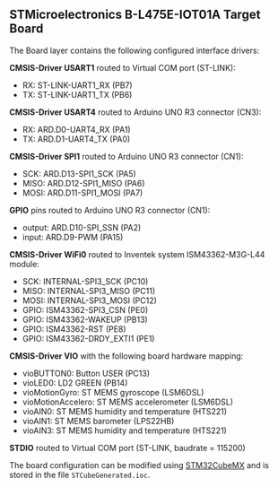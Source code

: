 STMicroelectronics B-L475E-IOT01A Target Board
----------------------------------------------
The Board layer contains the following configured interface drivers:

**CMSIS-Driver USART1** routed to Virtual COM port (ST-LINK):
 - RX: ST-LINK-UART1_RX (PB7)
 - TX: ST-LINK-UART1_TX (PB6)

**CMSIS-Driver USART4** routed to Arduino UNO R3 connector (CN3):
 - RX: ARD.D0-UART4_RX (PA1)
 - TX: ARD.D1-UART4_TX (PA0)

**CMSIS-Driver SPI1** routed to Arduino UNO R3 connector (CN1):
 - SCK:  ARD.D13-SPI1_SCK (PA5)
 - MISO: ARD.D12-SPI1_MISO (PA6)
 - MOSI: ARD.D11-SPI1_MOSI (PA7)

**GPIO** pins routed to Arduino UNO R3 connector (CN1):
 - output: ARD.D10-SPI_SSN (PA2)
 - input:  ARD.D9-PWM (PA15)

**CMSIS-Driver WiFi0** routed to Inventek system ISM43362-M3G-L44 module:
 - SCK:  INTERNAL-SPI3_SCK (PC10)
 - MISO: INTERNAL-SPI3_MISO (PC11)
 - MOSI: INTERNAL-SPI3_MOSI (PC12)
 - GPIO: ISM43362-SPI3_CSN (PE0)
 - GPIO: ISM43362-WAKEUP (PB13)
 - GPIO: ISM43362-RST (PE8)
 - GPIO: ISM43362-DRDY_EXTI1 (PE1)

**CMSIS-Driver VIO** with the following board hardware mapping:
 - vioBUTTON0:        Button USER (PC13)
 - vioLED0:           LD2 GREEN (PB14)
 - vioMotionGyro:     ST MEMS gyroscope (LSM6DSL)
 - vioMotionAccelero: ST MEMS accelerometer (LSM6DSL)
 - vioAIN0:           ST MEMS humidity and temperature (HTS221)
 - vioAIN1:           ST MEMS barometer (LPS22HB)
 - vioAIN3:           ST MEMS humidity and temperature (HTS221)

**STDIO** routed to Virtual COM port (ST-LINK, baudrate = 115200)

The board configuration can be modified using 
[STM32CubeMX](https://www.keil.com/stmicroelectronics-stm32) 
and is stored in the file `STCubeGenerated.ioc`.
